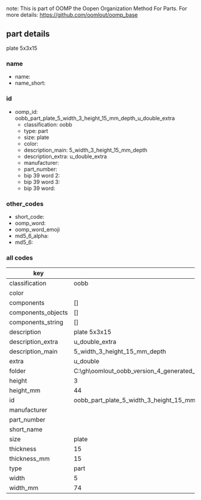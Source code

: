 #   

note: This is part of OOMP the Oopen Organization Method For Parts. For more details: https://github.com/oomlout/oomp_base

##  part details



plate 5x3x15

### name
* name: 
* name_short: 
### id
* oomp_id: oobb_part_plate_5_width_3_height_15_mm_depth_u_double_extra
  * classification: oobb
  * type: part
  * size: plate
  * color: 
  * description_main: 5_width_3_height_15_mm_depth
  * description_extra: u_double_extra
  * manufacturer: 
  * part_number: 
  * bip 39 word 2: 
  * bip 39 word 3: 
  * bip 39 word: 

### other_codes
* short_code: 
* oomp_word: 
* oomp_word_emoji 
* md5_6_alpha: 
* md5_6: 









### all codes 
| key | value |  
| --- | --- |  
| classification | oobb |  
| color |  |  
| components | [] |  
| components_objects | [] |  
| components_string | [] |  
| description | plate 5x3x15 |  
| description_extra | u_double_extra |  
| description_main | 5_width_3_height_15_mm_depth |  
| extra | u_double |  
| folder | C:\gh\oomlout_oobb_version_4_generated_parts\things\oobb_part_plate_5_width_3_height_15_mm_depth_u_double_extra |  
| height | 3 |  
| height_mm | 44 |  
| id | oobb_part_plate_5_width_3_height_15_mm_depth_u_double_extra |  
| manufacturer |  |  
| part_number |  |  
| short_name |  |  
| size | plate |  
| thickness | 15 |  
| thickness_mm | 15 |  
| type | part |  
| width | 5 |  
| width_mm | 74 |  
